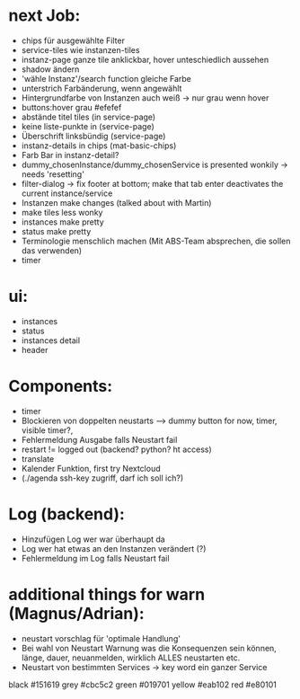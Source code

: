 

# next Job:
 - chips für ausgewählte Filter
 - service-tiles wie instanzen-tiles
 - instanz-page ganze tile anklickbar, hover unteschiedlich aussehen
 - shadow ändern
 - 'wähle Instanz'/search function gleiche Farbe
 - unterstrich Farbänderung, wenn angewählt
 - Hintergrundfarbe von Instanzen auch weiß -> nur grau wenn hover
 - buttons:hover grau #efefef
 - abstände titel tiles (in service-page)
 - keine liste-punkte in (service-page)
 - Überschrift linksbündig (service-page)
 - instanz-details in chips (mat-basic-chips)
 - Farb Bar in instanz-detail?
 - dummy_chosenInstance/dummy_chosenService is presented wonkily -> needs 'resetting'
 - filter-dialog -> fix footer at bottom; make that tab enter deactivates the current instance/service
 - Instanzen make changes (talked about with Martin)
 - make tiles less wonky
 - instances make pretty
 - status make pretty
 - Terminologie menschlich machen (Mit ABS-Team absprechen, die sollen das verwenden)
 - timer
 
# ui:
 - instances
 - status
 - instances detail
 - header
 
# Components: 
 - timer
 - Blockieren von doppelten neustarts --> dummy button for now, timer, visible timer?,
 - Fehlermeldung Ausgabe falls Neustart fail
 - restart != logged out (backend? python? ht access)  
 - translate
 - Kalender Funktion, first try Nextcloud
 - (./agenda ssh-key zugriff, darf ich soll ich?)

 # Log (backend):
 - Hinzufügen Log wer war überhaupt da
 - Log wer hat etwas an den Instanzen verändert (?)
 - Fehlermeldung im Log falls Neustart fail

 # additional things for warn (Magnus/Adrian):
 - neustart vorschlag für 'optimale Handlung'
 - Bei wahl von Neustart Warnung was die Konsequenzen sein können, länge, dauer, neuanmelden, wirklich ALLES neustarten etc.
 - Neustart von bestimmten Services -> key word ein ganzer Service

 black #151619
 grey #cbc5c2
 green #019701
 yellow #eab102
 red  #e80101